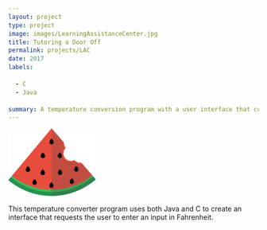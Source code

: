 ```yaml
---
layout: project
type: project
image: images/LearningAssistanceCenter.jpg
title: Tutoring a Door Off
permalink: projects/LAC
date: 2017
labels:
  
  - C
  - Java
  
summary: A temperature conversion program with a user interface that converts a temperature from fahrenheit to celsius, given the fahrenheit input.
---
```


<img class="ui centered middle image" width = "35%" src="../images/fridgeeLogo.png">

This temperature converter program uses both Java and C to create an interface that requests the user to enter an input in Fahrenheit.

